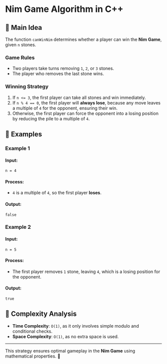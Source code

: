 # Nim Game Algorithm in C++

## 📌 Main Idea
The function `canWinNim` determines whether a player can win the **Nim Game**, given `n` stones.

### **Game Rules**
- Two players take turns removing `1`, `2`, or `3` stones.
- The player who removes the last stone wins.

### **Winning Strategy**
1. If `n <= 3`, the first player can take all stones and win immediately.
2. If `n % 4 == 0`, the first player will **always lose**, because any move leaves a multiple of `4` for the opponent, ensuring their win.
3. Otherwise, the first player can force the opponent into a losing position by reducing the pile to a multiple of `4`.

## 📝 Examples
### **Example 1**
#### **Input:**
```
n = 4
```
#### **Process:**
- `4` is a multiple of `4`, so the first player **loses**.
#### **Output:**
```
false
```

### **Example 2**
#### **Input:**
```
n = 5
```
#### **Process:**
- The first player removes `1` stone, leaving `4`, which is a losing position for the opponent.
#### **Output:**
```
true
```

## 🚀 Complexity Analysis
- **Time Complexity**: `O(1)`, as it only involves simple modulo and conditional checks.
- **Space Complexity**: `O(1)`, as no extra space is used.

---
This strategy ensures optimal gameplay in the **Nim Game** using mathematical properties. 🎯


